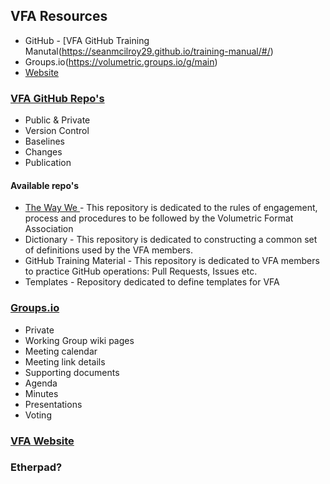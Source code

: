 ## VFA Resources
 - GitHub - [VFA GitHub Training Manutal(https://seanmcilroy29.github.io/training-manual/#/)
 - Groups.io(https://volumetric.groups.io/g/main)
 - [Website](https://www.volumetricformat.org/)

### [VFA GitHub Repo's](https://github.com/volumetricformat)
 - Public & Private
 - Version Control
 - Baselines
 - Changes
 - Publication

#### Available repo's
- [The Way We ](https://github.com/volumetricformat/the_way_we_work/blob/proposal/Rules/the_way_we_work.md) - This repository is dedicated to the rules of engagement, process and procedures to be followed by the Volumetric Format Association
- Dictionary - This repository is dedicated to constructing a common set of definitions used by the VFA members.
- GitHub Training Material - This repository is dedicated to VFA members to practice GitHub operations: Pull Requests, Issues etc.
- Templates - Repository dedicated to define templates for VFA

### [Groups.io](https://volumetric.groups.io/g/main)
- Private
- Working Group wiki pages
 - Meeting calendar 
 - Meeting link details
- Supporting documents
 - Agenda
 - Minutes
 - Presentations
 - Voting 

### [VFA Website](https://www.volumetricformat.org/)

### Etherpad?



